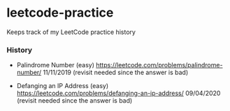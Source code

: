 # leetcode-practice
Keeps track of my LeetCode practice history

### History
- Palindrome Number (easy) https://leetcode.com/problems/palindrome-number/ 11/11/2019 (revisit needed since the answer is bad)

- Defanging an IP Address  (easy) https://leetcode.com/problems/defanging-an-ip-address/ 09/04/2020 (revisit needed since the answer is bad)
